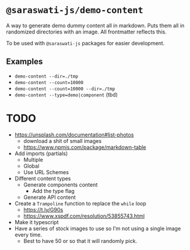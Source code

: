 # `@saraswati-js/demo-content`
A way to generate demo dummy content all in markdown. Puts them all in randomized directories with an image. All frontmatter reflects this.

To be used with `@saraswati-js` packages for easier development.

## Examples
* `demo-content --dir=./tmp`
* `demo-content --count=10000`
* `demo-content --count=10000 --dir=./tmp`
* `demo-content --type=demo|component` (tbd)

# TODO
* https://unsplash.com/documentation#list-photos
	- download a shit of small images
	- https://www.npmjs.com/package/markdown-table
* Add imports (partials)
	- Multiple
	- Global
	- Use URL Schemes
* Different content types
	* Generate components content
		- Add the type flag
	* Generate API content
* Create a `Trampoline` function to replace the `while` loop
	- https://t.ly/G90s
	- https://www.xspdf.com/resolution/53855743.html
* Make it typescript
* Have a series of stock images to use so I'm not using a single image every time.
	- Best to have 50 or so that it will randomly pick.